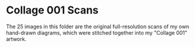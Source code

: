 # Collage 001 Scans

The 25 images in this folder are the original full-resolution scans of my own hand-drawn diagrams, which were stitched together into my "Collage 001" artwork.
